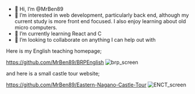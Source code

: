 - 👋 Hi, I’m @MrBen89
- 👀 I’m interested in web development, particularly back end, although my current study is more front end focused. I also enjoy learning about old micro computers.
- 🌱 I’m currently learning React and C
- 💞️ I’m looking to collaborate on anything I can help out with

Here is my English teaching homepage; 

https://github.com/MrBen89/BRPEnglish
![brp_screen](https://user-images.githubusercontent.com/79908678/176362776-e6773a1d-82fa-4454-851c-f9452212aa11.jpg)


and here is a small castle tour website;

https://github.com/MrBen89/Eastern-Nagano-Castle-Tour
![ENCT_screen](https://user-images.githubusercontent.com/79908678/176362852-a9f1e7e4-93ba-437c-aef2-ade4b3d743d1.jpg)


<!---
MrBen89/MrBen89 is a ✨ special ✨ repository because its `README.md` (this file) appears on your GitHub profile.
You can click the Preview link to take a look at your changes.
--->

